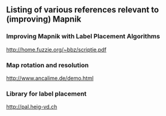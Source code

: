 <!-- Name: MapnikReferences -->
<!-- Version: 1 -->
<!-- Last-Modified: 2010/03/12 14:53:37 -->
<!-- Author: springmeyer -->
## Listing of various references relevant to (improving) Mapnik

### Improving Mapnik with Label Placement Algorithms
http://home.fuzzie.org/~bbz/scriptie.pdf

### Map rotation and resolution
http://www.ancalime.de/demo.html

### Library for label placement

http://pal.heig-vd.ch
